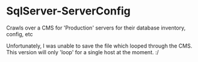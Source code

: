 # SqlServer-ServerConfig
Crawls over a CMS for 'Production' servers for their database inventory, config, etc

Unfortunately, I was unable to save the file which looped through the CMS. This version will only 'loop' for a single host at the moment. :/
